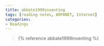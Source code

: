 ```yaml
---
title: abbate1999inventing
tags: [reading notes, ARPANET, Internet]
categories:
- Readings
---
```


> {% reference abbate1999inventing %}